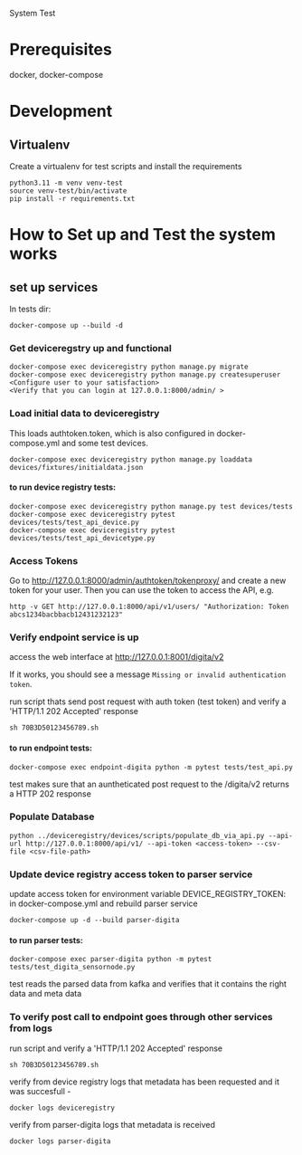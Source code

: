 System Test


# Prerequisites

docker,
docker-compose

# Development

## Virtualenv

Create a virtualenv for test scripts and install the requirements
```
python3.11 -m venv venv-test
source venv-test/bin/activate
pip install -r requirements.txt
```


# How to Set up and Test the system works


## set up services
In tests dir:

```
docker-compose up --build -d
```


###  Get deviceregstry up and functional

```
docker-compose exec deviceregistry python manage.py migrate
docker-compose exec deviceregistry python manage.py createsuperuser
<Configure user to your satisfaction>
<Verify that you can login at 127.0.0.1:8000/admin/ >
```

### Load initial data to deviceregistry

This loads authtoken.token, which is also configured in docker-compose.yml
and some test devices.

```
docker-compose exec deviceregistry python manage.py loaddata devices/fixtures/initialdata.json
```

#### to run device registry tests:
```
docker-compose exec deviceregistry python manage.py test devices/tests
docker-compose exec deviceregistry pytest devices/tests/test_api_device.py
docker-compose exec deviceregistry pytest devices/tests/test_api_devicetype.py
```
### Access Tokens

Go to http://127.0.0.1:8000/admin/authtoken/tokenproxy/
and create a new token for your user.
Then you can use the token to access the API, e.g.

```
http -v GET http://127.0.0.1:8000/api/v1/users/ "Authorization: Token abcs1234bacbbacb12431232123"
```

### Verify endpoint service is up

access the web interface at http://127.0.0.1:8001/digita/v2

If it works, you should see a message `Missing or invalid authentication token`.

run script thats send post request with auth token (test token) and verify a  'HTTP/1.1 202 Accepted' response

```
sh 70B3D50123456789.sh
```
#### to run endpoint tests:
```
docker-compose exec endpoint-digita python -m pytest tests/test_api.py
```
test makes sure that an auntheticated post request to the /digita/v2 returns a HTTP 202 response
### Populate Database

```
python ../deviceregistry/devices/scripts/populate_db_via_api.py --api-url http://127.0.0.1:8000/api/v1/ --api-token <access-token> --csv-file <csv-file-path>
```



### Update device registry access token to parser service

update access token for environment variable  DEVICE_REGISTRY_TOKEN: <access token>  in docker-compose.yml and rebuild parser service

```
docker-compose up -d --build parser-digita
```
#### to run parser tests:
```
docker-compose exec parser-digita python -m pytest tests/test_digita_sensornode.py
```
test reads the parsed data from kafka and verifies that it contains the right data and meta data

### To verify post call to endpoint goes through other services from logs
run script and verify a  'HTTP/1.1 202 Accepted' response

```
sh 70B3D50123456789.sh
```
verify from device registry logs that metadata has been requested and it was succesfull -
```
docker logs deviceregistry
```

verify from parser-digita logs that metadata is received
```
docker logs parser-digita
```
